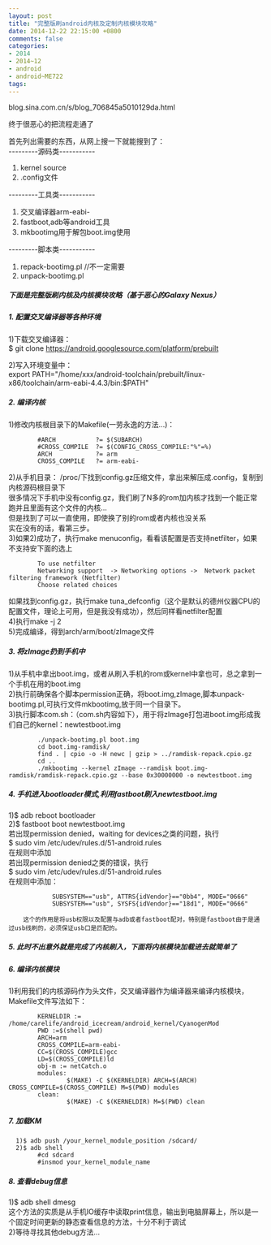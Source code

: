 ```yaml
---
layout: post
title: "完整版刷android内核及定制内核模块攻略"
date: 2014-12-22 22:15:00 +0800
comments: false
categories:
- 2014
- 2014~12
- android
- android~ME722
tags:
---
```

blog.sina.com.cn/s/blog_706845a5010129da.html

终于很恶心的把流程走通了

首先列出需要的东西，从网上搜一下就能搜到了：  
---------源码类-----------  
1. kernel source  
2. .config文件  

---------工具类-----------  
1. 交叉编译器arm-eabi-  
2. fastboot,adb等android工具  
3. mkbootimg用于解包boot.img使用  

---------脚本类-----------  
1. repack-bootimg.pl //不一定需要  
2. unpack-bootimg.pl  

##### 下面是完整版刷内核及内核模块攻略（基于恶心的Galaxy Nexus）  
##### 1. 配置交叉编译器等各种环境  
  1)下载交叉编译器：  
  $ git clone https://android.googlesource.com/platform/prebuilt  

  2)写入环境变量中：  
  export PATH="/home/xxx/android-toolchain/prebuilt/linux-x86/toolchain/arm-eabi-4.4.3/bin:$PATH"  

##### 2. 编译内核  
  1)修改内核根目录下的Makefile(一劳永逸的方法...)：  
```
        #ARCH           ?= $(SUBARCH)
        #CROSS_COMPILE  ?= $(CONFIG_CROSS_COMPILE:"%"=%)
        ARCH            ?= arm
        CROSS_COMPILE   ?= arm-eabi-
```
  2)从手机目录： /proc/下找到config.gz压缩文件，拿出来解压成.config，复制到内核源码根目录下  
        很多情况下手机中没有config.gz，我们刷了N多的rom加内核才找到一个能正常跑并且里面有这个文件的内核...  
        但是找到了可以一直使用，即使换了别的rom或者内核也没关系  
        实在没有的话，看第三步。  
  3)如果2)成功了，执行make menuconfig，看看该配置是否支持netfilter，如果不支持安下面的选上  
```
        To use netfilter
        Networking support  -> Networking options ->  Network packet filtering framework (Netfilter)
        Choose related choices
```
  如果找到config.gz，执行make tuna_defconfig（这个是默认的德州仪器CPU的配置文件，理论上可用，但是我没有成功），然后同样看netfilter配置  
  4)执行make -j 2  
  5)完成编译，得到arch/arm/boot/zImage文件  

##### 3. 将zImage扔到手机中
  1)从手机中拿出boot.img，或者从刷入手机的rom或kernel中拿也可，总之拿到一个手机在用的boot.img  
  2)执行前确保各个脚本permission正确，将boot.img,zImage,脚本unpack-bootimg.pl,可执行文件mkbootimg,放于同一个目录下。  
  3)执行脚本com.sh：（com.sh内容如下），用于将zImage打包进boot.img形成我们自己的kernel：newtestboot.img  
```
        ./unpack-bootimg.pl boot.img
        cd boot.img-ramdisk/
        find . | cpio -o -H newc | gzip > ../ramdisk-repack.cpio.gz
        cd ..       
        ./mkbootimg --kernel zImage --ramdisk boot.img-ramdisk/ramdisk-repack.cpio.gz --base 0x30000000 -o newtestboot.img
```

##### 4. 手机进入bootloader模式,利用fastboot刷入newtestboot.img
  1)$ adb reboot bootloader  
  2)$ fastboot boot newtestboot.img  
        若出现permission denied，waiting for devices之类的问题，执行  
        $ sudo vim /etc/udev/rules.d/51-android.rules  
        在规则中添加  
        若出现permission denied之类的错误，执行  
        $ sudo vim /etc/udev/rules.d/51-android.rules  
        在规则中添加：
```
            SUBSYSTEM=="usb", ATTRS{idVendor}=="0bb4", MODE="0666"
            SUBSYSTEM=="usb", SYSFS{idVendor}=="18d1", MODE="0666"
```
        这个的作用是将usb权限以及配置与adb或者fastboot配对，特别是fastboot由于是通过usb线刷的，必须保证usb口是匹配的。

##### 5. 此时不出意外就是完成了内核刷入，下面将内核模块加载进去就简单了

##### 6. 编译内核模块 
  1)利用我们的内核源码作为头文件，交叉编译器作为编译器来编译内核模块，Makefile文件写法如下：
```
        KERNELDIR := /home/carelife/android_icecream/android_kernel/CyanogenMod
        PWD :=$(shell pwd)
        ARCH=arm
        CROSS_COMPILE=arm-eabi-
        CC=$(CROSS_COMPILE)gcc
        LD=$(CROSS_COMPILE)ld
        obj-m := netCatch.o
        modules:
                $(MAKE) -C $(KERNELDIR) ARCH=$(ARCH) CROSS_COMPILE=$(CROSS_COMPILE) M=$(PWD) modules  
        clean:
                $(MAKE) -C $(KERNELDIR) M=$(PWD) clean
```

##### 7. 加载KM
```
  1)$ adb push /your_kernel_module_position /sdcard/
  2)$ adb shell
        #cd sdcard
        #insmod your_kernel_module_name
```

##### 8. 查看debug信息
  1)$ adb shell dmesg  
        这个方法的实质是从手机IO缓存中读取print信息，输出到电脑屏幕上，所以是一个固定时间更新的静态查看信息的方法，十分不利于调试  
  2)等待寻找其他debug方法...

